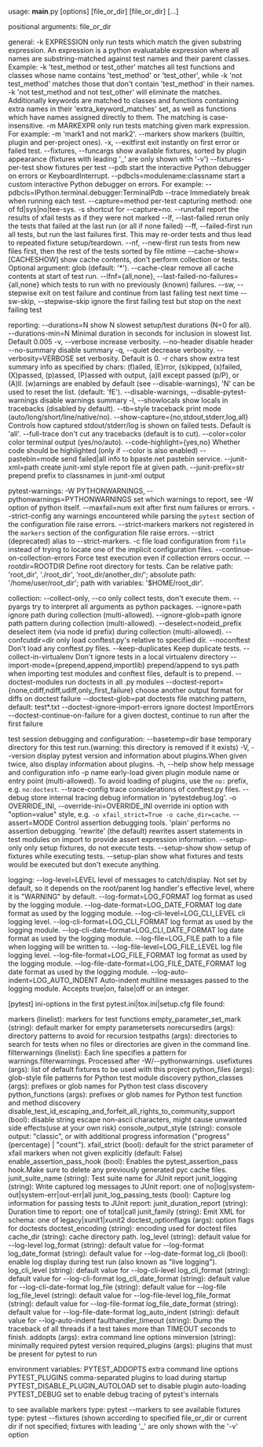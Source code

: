 usage: __main__.py [options] [file_or_dir] [file_or_dir] [...]

positional arguments:
  file_or_dir

general:
  -k EXPRESSION         only run tests which match the given substring
                        expression. An expression is a python evaluatable
                        expression where all names are substring-matched against
                        test names and their parent classes. Example: -k
                        'test_method or test_other' matches all test functions
                        and classes whose name contains 'test_method' or
                        'test_other', while -k 'not test_method' matches those
                        that don't contain 'test_method' in their names. -k 'not
                        test_method and not test_other' will eliminate the
                        matches. Additionally keywords are matched to classes
                        and functions containing extra names in their
                        'extra_keyword_matches' set, as well as functions which
                        have names assigned directly to them. The matching is
                        case-insensitive.
  -m MARKEXPR           only run tests matching given mark expression.
                        For example: -m 'mark1 and not mark2'.
  --markers             show markers (builtin, plugin and per-project ones).
  -x, --exitfirst       exit instantly on first error or failed test.
  --fixtures, --funcargs
                        show available fixtures, sorted by plugin appearance
                        (fixtures with leading '_' are only shown with '-v')
  --fixtures-per-test   show fixtures per test
  --pdb                 start the interactive Python debugger on errors or
                        KeyboardInterrupt.
  --pdbcls=modulename:classname
                        start a custom interactive Python debugger on errors.
                        For example:
                        --pdbcls=IPython.terminal.debugger:TerminalPdb
  --trace               Immediately break when running each test.
  --capture=method      per-test capturing method: one of fd|sys|no|tee-sys.
  -s                    shortcut for --capture=no.
  --runxfail            report the results of xfail tests as if they were not
                        marked
  --lf, --last-failed   rerun only the tests that failed at the last run (or all
                        if none failed)
  --ff, --failed-first  run all tests, but run the last failures first.
                        This may re-order tests and thus lead to repeated
                        fixture setup/teardown.
  --nf, --new-first     run tests from new files first, then the rest of the
                        tests sorted by file mtime
  --cache-show=[CACHESHOW]
                        show cache contents, don't perform collection or tests.
                        Optional argument: glob (default: '*').
  --cache-clear         remove all cache contents at start of test run.
  --lfnf={all,none}, --last-failed-no-failures={all,none}
                        which tests to run with no previously (known) failures.
  --sw, --stepwise      exit on test failure and continue from last failing test
                        next time
  --sw-skip, --stepwise-skip
                        ignore the first failing test but stop on the next
                        failing test

reporting:
  --durations=N         show N slowest setup/test durations (N=0 for all).
  --durations-min=N     Minimal duration in seconds for inclusion in slowest
                        list. Default 0.005
  -v, --verbose         increase verbosity.
  --no-header           disable header
  --no-summary          disable summary
  -q, --quiet           decrease verbosity.
  --verbosity=VERBOSE   set verbosity. Default is 0.
  -r chars              show extra test summary info as specified by chars:
                        (f)ailed, (E)rror, (s)kipped, (x)failed, (X)passed,
                        (p)assed, (P)assed with output, (a)ll except passed
                        (p/P), or (A)ll. (w)arnings are enabled by default (see
                        --disable-warnings), 'N' can be used to reset the list.
                        (default: 'fE').
  --disable-warnings, --disable-pytest-warnings
                        disable warnings summary
  -l, --showlocals      show locals in tracebacks (disabled by default).
  --tb=style            traceback print mode (auto/long/short/line/native/no).
  --show-capture={no,stdout,stderr,log,all}
                        Controls how captured stdout/stderr/log is shown on
                        failed tests. Default is 'all'.
  --full-trace          don't cut any tracebacks (default is to cut).
  --color=color         color terminal output (yes/no/auto).
  --code-highlight={yes,no}
                        Whether code should be highlighted (only if --color is
                        also enabled)
  --pastebin=mode       send failed|all info to bpaste.net pastebin service.
  --junit-xml=path      create junit-xml style report file at given path.
  --junit-prefix=str    prepend prefix to classnames in junit-xml output

pytest-warnings:
  -W PYTHONWARNINGS, --pythonwarnings=PYTHONWARNINGS
                        set which warnings to report, see -W option of python
                        itself.
  --maxfail=num         exit after first num failures or errors.
  --strict-config       any warnings encountered while parsing the `pytest`
                        section of the configuration file raise errors.
  --strict-markers      markers not registered in the `markers` section of the
                        configuration file raise errors.
  --strict              (deprecated) alias to --strict-markers.
  -c file               load configuration from `file` instead of trying to
                        locate one of the implicit configuration files.
  --continue-on-collection-errors
                        Force test execution even if collection errors occur.
  --rootdir=ROOTDIR     Define root directory for tests. Can be relative path:
                        'root_dir', './root_dir', 'root_dir/another_dir/';
                        absolute path: '/home/user/root_dir'; path with
                        variables: '$HOME/root_dir'.

collection:
  --collect-only, --co  only collect tests, don't execute them.
  --pyargs              try to interpret all arguments as python packages.
  --ignore=path         ignore path during collection (multi-allowed).
  --ignore-glob=path    ignore path pattern during collection (multi-allowed).
  --deselect=nodeid_prefix
                        deselect item (via node id prefix) during collection
                        (multi-allowed).
  --confcutdir=dir      only load conftest.py's relative to specified dir.
  --noconftest          Don't load any conftest.py files.
  --keep-duplicates     Keep duplicate tests.
  --collect-in-virtualenv
                        Don't ignore tests in a local virtualenv directory
  --import-mode={prepend,append,importlib}
                        prepend/append to sys.path when importing test modules
                        and conftest files, default is to prepend.
  --doctest-modules     run doctests in all .py modules
  --doctest-report={none,cdiff,ndiff,udiff,only_first_failure}
                        choose another output format for diffs on doctest
                        failure
  --doctest-glob=pat    doctests file matching pattern, default: test*.txt
  --doctest-ignore-import-errors
                        ignore doctest ImportErrors
  --doctest-continue-on-failure
                        for a given doctest, continue to run after the first
                        failure

test session debugging and configuration:
  --basetemp=dir        base temporary directory for this test run.(warning:
                        this directory is removed if it exists)
  -V, --version         display pytest version and information about
                        plugins.When given twice, also display information about
                        plugins.
  -h, --help            show help message and configuration info
  -p name               early-load given plugin module name or entry point
                        (multi-allowed).
                        To avoid loading of plugins, use the `no:` prefix, e.g.
                        `no:doctest`.
  --trace-config        trace considerations of conftest.py files.
  --debug               store internal tracing debug information in
                        'pytestdebug.log'.
  -o OVERRIDE_INI, --override-ini=OVERRIDE_INI
                        override ini option with "option=value" style, e.g. `-o
                        xfail_strict=True -o cache_dir=cache`.
  --assert=MODE         Control assertion debugging tools.
                        'plain' performs no assertion debugging.
                        'rewrite' (the default) rewrites assert statements in
                        test modules on import to provide assert expression
                        information.
  --setup-only          only setup fixtures, do not execute tests.
  --setup-show          show setup of fixtures while executing tests.
  --setup-plan          show what fixtures and tests would be executed but don't
                        execute anything.

logging:
  --log-level=LEVEL     level of messages to catch/display.
                        Not set by default, so it depends on the root/parent log
                        handler's effective level, where it is "WARNING" by
                        default.
  --log-format=LOG_FORMAT
                        log format as used by the logging module.
  --log-date-format=LOG_DATE_FORMAT
                        log date format as used by the logging module.
  --log-cli-level=LOG_CLI_LEVEL
                        cli logging level.
  --log-cli-format=LOG_CLI_FORMAT
                        log format as used by the logging module.
  --log-cli-date-format=LOG_CLI_DATE_FORMAT
                        log date format as used by the logging module.
  --log-file=LOG_FILE   path to a file when logging will be written to.
  --log-file-level=LOG_FILE_LEVEL
                        log file logging level.
  --log-file-format=LOG_FILE_FORMAT
                        log format as used by the logging module.
  --log-file-date-format=LOG_FILE_DATE_FORMAT
                        log date format as used by the logging module.
  --log-auto-indent=LOG_AUTO_INDENT
                        Auto-indent multiline messages passed to the logging
                        module. Accepts true|on, false|off or an integer.

[pytest] ini-options in the first pytest.ini|tox.ini|setup.cfg file found:

  markers (linelist):   markers for test functions
  empty_parameter_set_mark (string):
                        default marker for empty parametersets
  norecursedirs (args): directory patterns to avoid for recursion
  testpaths (args):     directories to search for tests when no files or
                        directories are given in the command line.
  filterwarnings (linelist):
                        Each line specifies a pattern for
                        warnings.filterwarnings. Processed after
                        -W/--pythonwarnings.
  usefixtures (args):   list of default fixtures to be used with this project
  python_files (args):  glob-style file patterns for Python test module
                        discovery
  python_classes (args):
                        prefixes or glob names for Python test class discovery
  python_functions (args):
                        prefixes or glob names for Python test function and
                        method discovery
  disable_test_id_escaping_and_forfeit_all_rights_to_community_support (bool):
                        disable string escape non-ascii characters, might cause
                        unwanted side effects(use at your own risk)
  console_output_style (string):
                        console output: "classic", or with additional progress
                        information ("progress" (percentage) | "count").
  xfail_strict (bool):  default for the strict parameter of xfail markers when
                        not given explicitly (default: False)
  enable_assertion_pass_hook (bool):
                        Enables the pytest_assertion_pass hook.Make sure to
                        delete any previously generated pyc cache files.
  junit_suite_name (string):
                        Test suite name for JUnit report
  junit_logging (string):
                        Write captured log messages to JUnit report: one of
                        no|log|system-out|system-err|out-err|all
  junit_log_passing_tests (bool):
                        Capture log information for passing tests to JUnit
                        report:
  junit_duration_report (string):
                        Duration time to report: one of total|call
  junit_family (string):
                        Emit XML for schema: one of legacy|xunit1|xunit2
  doctest_optionflags (args):
                        option flags for doctests
  doctest_encoding (string):
                        encoding used for doctest files
  cache_dir (string):   cache directory path.
  log_level (string):   default value for --log-level
  log_format (string):  default value for --log-format
  log_date_format (string):
                        default value for --log-date-format
  log_cli (bool):       enable log display during test run (also known as "live
                        logging").
  log_cli_level (string):
                        default value for --log-cli-level
  log_cli_format (string):
                        default value for --log-cli-format
  log_cli_date_format (string):
                        default value for --log-cli-date-format
  log_file (string):    default value for --log-file
  log_file_level (string):
                        default value for --log-file-level
  log_file_format (string):
                        default value for --log-file-format
  log_file_date_format (string):
                        default value for --log-file-date-format
  log_auto_indent (string):
                        default value for --log-auto-indent
  faulthandler_timeout (string):
                        Dump the traceback of all threads if a test takes more
                        than TIMEOUT seconds to finish.
  addopts (args):       extra command line options
  minversion (string):  minimally required pytest version
  required_plugins (args):
                        plugins that must be present for pytest to run

environment variables:
  PYTEST_ADDOPTS           extra command line options
  PYTEST_PLUGINS           comma-separated plugins to load during startup
  PYTEST_DISABLE_PLUGIN_AUTOLOAD set to disable plugin auto-loading
  PYTEST_DEBUG             set to enable debug tracing of pytest's internals


to see available markers type: pytest --markers
to see available fixtures type: pytest --fixtures
(shown according to specified file_or_dir or current dir if not specified; fixtures with leading '_' are only shown with the '-v' option
